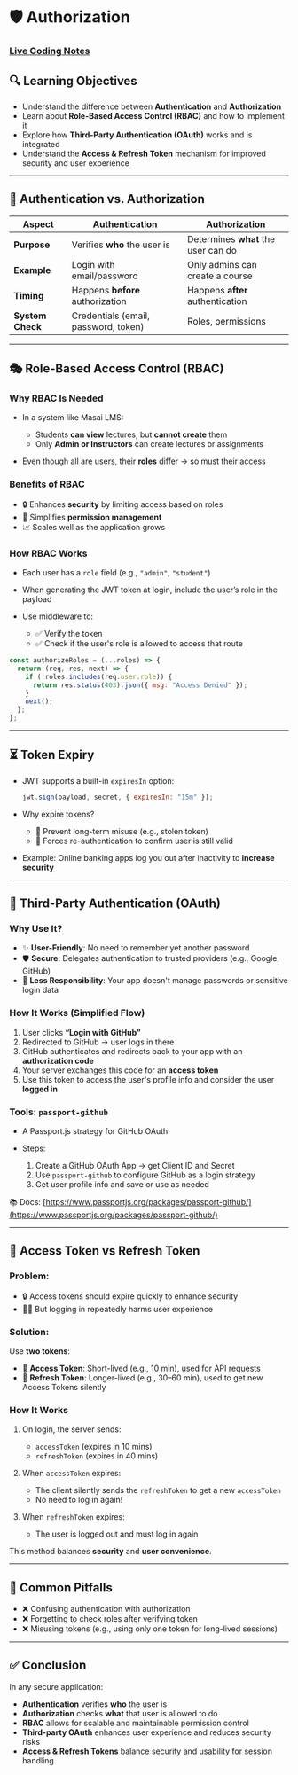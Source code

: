 # 🛡️ Authorization
### [Live Coding Notes](https://coding-platform.s3.amazonaws.com/dev/lms/tickets/2c445356-71dd-4176-902e-09ba9537f18f/XRCkjdymzmnnTlkD.zip)

## 🔍 Learning Objectives

- Understand the difference between **Authentication** and **Authorization**
- Learn about **Role-Based Access Control (RBAC)** and how to implement it
- Explore how **Third-Party Authentication (OAuth)** works and is integrated
- Understand the **Access & Refresh Token** mechanism for improved security and user experience

---

## 🔐 Authentication vs. Authorization

| Aspect           | Authentication                       | Authorization                       |
| ---------------- | ------------------------------------ | ----------------------------------- |
| **Purpose**      | Verifies **who** the user is         | Determines **what** the user can do |
| **Example**      | Login with email/password            | Only admins can create a course     |
| **Timing**       | Happens **before** authorization     | Happens **after** authentication    |
| **System Check** | Credentials (email, password, token) | Roles, permissions                  |

---

## 🎭 Role-Based Access Control (RBAC)

### Why RBAC Is Needed

- In a system like Masai LMS:

  - Students **can view** lectures, but **cannot create** them
  - Only **Admin or Instructors** can create lectures or assignments

- Even though all are users, their **roles** differ → so must their access

### Benefits of RBAC

- 🔒 Enhances **security** by limiting access based on roles
- 🧩 Simplifies **permission management**
- 📈 Scales well as the application grows

### How RBAC Works

- Each user has a `role` field (e.g., `"admin"`, `"student"`)
- When generating the JWT token at login, include the user’s role in the payload
- Use middleware to:

  - ✅ Verify the token
  - ✅ Check if the user's role is allowed to access that route

```js
const authorizeRoles = (...roles) => {
  return (req, res, next) => {
    if (!roles.includes(req.user.role)) {
      return res.status(403).json({ msg: "Access Denied" });
    }
    next();
  };
};
```

---

## ⏳ Token Expiry

- JWT supports a built-in `expiresIn` option:

  ```js
  jwt.sign(payload, secret, { expiresIn: "15m" });
  ```

- Why expire tokens?

  - 🚫 Prevent long-term misuse (e.g., stolen token)
  - 🔁 Forces re-authentication to confirm user is still valid

- Example: Online banking apps log you out after inactivity to **increase security**

---

## 🔁 Third-Party Authentication (OAuth)

### Why Use It?

- ✨ **User-Friendly**: No need to remember yet another password
- 🛡️ **Secure**: Delegates authentication to trusted providers (e.g., Google, GitHub)
- 💼 **Less Responsibility**: Your app doesn't manage passwords or sensitive login data

### How It Works (Simplified Flow)

1. User clicks **“Login with GitHub”**
2. Redirected to GitHub → user logs in there
3. GitHub authenticates and redirects back to your app with an **authorization code**
4. Your server exchanges this code for an **access token**
5. Use this token to access the user's profile info and consider the user **logged in**

### Tools: `passport-github`

- A Passport.js strategy for GitHub OAuth
- Steps:

  1. Create a GitHub OAuth App → get Client ID and Secret
  2. Use `passport-github` to configure GitHub as a login strategy
  3. Get user profile info and save or use as needed

📚 Docs: [https://www.passportjs.org/packages/passport-github/](https://www.passportjs.org/packages/passport-github/)

---

## 🔁 Access Token vs Refresh Token

### Problem:

- 🔒 Access tokens should expire quickly to enhance security
- 🧑‍💻 But logging in repeatedly harms user experience

### Solution:

Use **two tokens**:

- 🔐 **Access Token**: Short-lived (e.g., 10 min), used for API requests
- 🔁 **Refresh Token**: Longer-lived (e.g., 30–60 min), used to get new Access Tokens silently

### How It Works

1. On login, the server sends:

   - `accessToken` (expires in 10 mins)
   - `refreshToken` (expires in 40 mins)

2. When `accessToken` expires:

   - The client silently sends the `refreshToken` to get a new `accessToken`
   - No need to log in again!

3. When `refreshToken` expires:

   - The user is logged out and must log in again

This method balances **security** and **user convenience**.

---

## 🧠 Common Pitfalls

- ❌ Confusing authentication with authorization
- ❌ Forgetting to check roles after verifying token
- ❌ Misusing tokens (e.g., using only one token for long-lived sessions)

---

## ✅ Conclusion

In any secure application:

- **Authentication** verifies **who** the user is
- **Authorization** checks **what** that user is allowed to do
- **RBAC** allows for scalable and maintainable permission control
- **Third-party OAuth** enhances user experience and reduces security risks
- **Access & Refresh Tokens** balance security and usability for session handling

